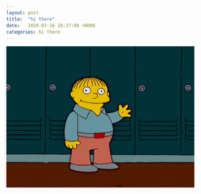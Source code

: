 ```yaml
---
layout: post
title:  "hi there"
date:   2020-03-16 16:37:00 +0000
categories: hi there
---
```


![](/assets/ralph.gif)